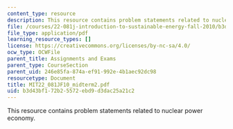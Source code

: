```yaml
---
content_type: resource
description: This resource contains problem statements related to nuclear power economy.
file: /courses/22-081j-introduction-to-sustainable-energy-fall-2010/b3d43bf172b25572ebd9d3dac25a21c2_MIT22_081JF10_midterm2.pdf
file_type: application/pdf
learning_resource_types: []
license: https://creativecommons.org/licenses/by-nc-sa/4.0/
ocw_type: OCWFile
parent_title: Assignments and Exams
parent_type: CourseSection
parent_uid: 246e85fa-874a-ef91-992e-4b1aec92dc98
resourcetype: Document
title: MIT22_081JF10_midterm2.pdf
uid: b3d43bf1-72b2-5572-ebd9-d3dac25a21c2
---
```

This resource contains problem statements related to nuclear power economy.